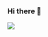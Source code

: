 ### Hi there 👋
![](https://github-readme-stats.vercel.app/api?username=MikH99&show_icons=true&theme=dark&count_private=true)
<!--
**MikH99/MikH99** is a ✨ _special_ ✨ repository because its `README.md` (this file) appears on your GitHub profile.
<img src="https://readme-typing-svg.herokuapp.com/?lines=nihao;消息2&font=Roboto" />
Here are some ideas to get you started:

- 🔭 I’m currently working on ...
- 🌱 I’m currently learning ...
- 👯 I’m looking to collaborate on ...
- 🤔 I’m looking for help with ...
- 💬 Ask me about ...
- 📫 How to reach me: ...
- 😄 Pronouns: ...
- ⚡ Fun fact: ...
-->
